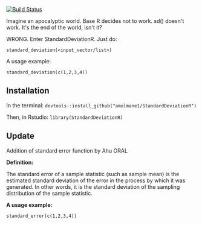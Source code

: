 [![Build Status](https://travis-ci.org/amolmane1/StandardDeviationR.svg?branch=master)](https://travis-ci.org/amolmane1/StandardDeviationR)

<!-- README.md is generated from README.Rmd. Please edit that file -->
Imagine an apocalyptic world. Base R decides not to work. sd() doesn't work. It's the end of the world, isn't it?

WRONG. Enter StandardDeviationR. Just do:

    standard_deviation(<input_vector/list>)

A usage example:

    standard_deviation(c(1,2,3,4))
    
    
## Installation
In the terminal:
`devtools::install_github("amolmane1/StandardDeviationR")`

Then, in Rstudio:
`library(StandardDeviationR)`

## Update

Addition of standard error function by Ahu ORAL

**Definition:**

The standard error of a sample statistic (such as sample mean) is the estimated standard deviation of the error in the process by which it was generated. In other words, it is the standard deviation of the sampling distribution of the sample statistic.

**A usage example:**

    standard_error(c(1,2,3,4))
